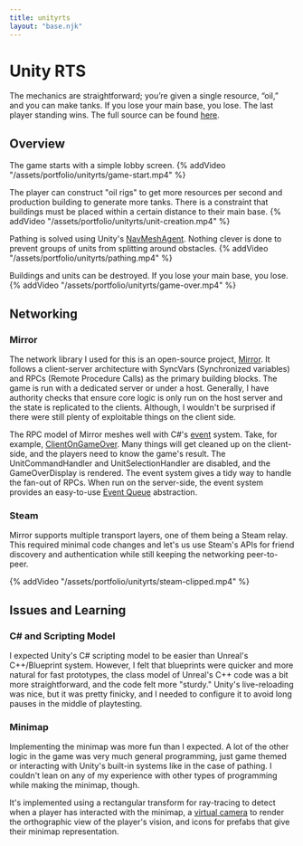 ```yaml
---
title: unityrts
layout: "base.njk"
---
```


# Unity RTS

The mechanics are straightforward; you’re given a single resource, “oil,” and you can make tanks.
If you lose your main base, you lose.
The last player standing wins.
The full source can be found [here](https://github.com/williamhammond/RealTimeStrategy).

## Overview

The game starts with a simple lobby screen.
{% addVideo "/assets/portfolio/unityrts/game-start.mp4"  %}

The player can construct "oil rigs" to get more resources per second and production building to generate more tanks.
There is a constraint that buildings must be placed within a certain distance to their main base.
{% addVideo "/assets/portfolio/unityrts/unit-creation.mp4"  %}

Pathing is solved using Unity's [NavMeshAgent](https://docs.unity3d.com/ScriptReference/AI.NavMeshAgent.html).
Nothing clever is done to prevent groups of units from splitting around obstacles.
{% addVideo "/assets/portfolio/unityrts/pathing.mp4"  %}

Buildings and units can be destroyed. If you lose your main base, you lose.
{% addVideo "/assets/portfolio/unityrts/game-over.mp4"  %}

## Networking

### Mirror

The network library I used for this is an open-source project, [Mirror](https://mirror-networking.gitbook.io/docs/).
It follows a client-server architecture with SyncVars (Synchronized variables) and RPCs (Remote Procedure Calls) as the primary building blocks.
The game is run with a dedicated server or under a host.
Generally, I have authority checks that ensure core logic is only run on the host server and the state is replicated to the clients.
Although, I wouldn't be surprised if there were still plenty of exploitable things on the client side.

The RPC model of Mirror meshes well with C#'s [event](https://docs.microsoft.com/en-us/dotnet/csharp/language-reference/keywords/event) system.
Take, for example, [ClientOnGameOver](https://github.com/williamhammond/RealTimeStrategy/blob/main/Assets/Scripts/Buildings/GameoverHandler.cs#L49-L53).
Many things will get cleaned up on the client-side, and the players need to know the game's result.
The UnitCommandHandler and UnitSelectionHandler are disabled, and the GameOverDisplay is rendered.
The event system gives a tidy way to handle the fan-out of RPCs.
When run on the server-side, the event system provides an easy-to-use [Event Queue](https://gameprogrammingpatterns.com/event-queue.html) abstraction.

### Steam

Mirror supports multiple transport layers, one of them being a Steam relay.
This required minimal code changes and let's us use Steam's APIs for friend discovery and authentication while still keeping the networking peer-to-peer.

{% addVideo "/assets/portfolio/unityrts/steam-clipped.mp4"  %}

## Issues and Learning

### C# and Scripting Model

I expected Unity's C# scripting model to be easier than Unreal's C++/Blueprint system.
However, I felt that blueprints were quicker and more natural for fast prototypes, the class model of Unreal's C++ code was a bit more straightforward, and the code felt more "sturdy."
Unity's live-reloading was nice, but it was pretty finicky, and I needed to configure it to avoid long pauses in the middle of playtesting.

### Minimap

Implementing the minimap was more fun than I expected.
A lot of the other logic in the game was very much general programming, just game themed or interacting with Unity's built-in systems like in the case of pathing.
I couldn't lean on any of my experience with other types of programming while making the minimap, though.

It's implemented using a rectangular transform for ray-tracing to detect when a player has interacted with the minimap, a [virtual camera](https://docs.unity3d.com/Packages/com.unity.cinemachine@2.1/api/Cinemachine.CinemachineVirtualCamera.html) to render the orthographic view of the player's vision, and icons for prefabs that give their minimap representation.
